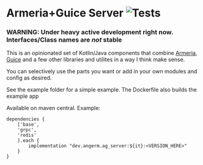 # Armeria+Guice Server ![Tests](https://github.com/AngerM/ag_server/actions/workflows/cd.yml/badge.svg)

### WARNING: Under heavy active development right now. Interfaces/Class names are *not* stable

This is an opinionated set of Kotlin/Java components that combine [Armeria](https://armeria.dev/), [Guice](https://github.com/google/guice) and a few other libraries and utilites in a way I think make sense.

You can selectively use the parts you want or add in your own modules and config as desired.

See the example folder for a simple example. The Dockerfile also builds the example app

Available on maven central. Example:
```
dependencies {
    ['base',
    'grpc',
    'redis'
    ].each {
        implementation "dev.angerm.ag_server:${it}:<VERSION_HERE>"
    }
}
```

